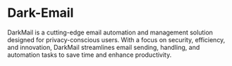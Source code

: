 # Dark-Email
DarkMail is a cutting-edge email automation and management solution designed for privacy-conscious users. With a focus on security, efficiency, and innovation, DarkMail streamlines email sending, handling, and automation tasks to save time and enhance productivity.
